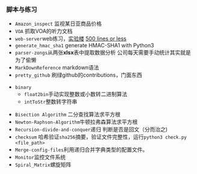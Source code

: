 ### 脚本与练习

* `Amazon_inspect` 监视某日亚商品价格
* `VOA` 抓取VOA的听力文档
* `web-server`web练习，[实验楼](https://www.shiyanlou.com/courses/552/labs/1867/document)   [500 lines or less](http://www.aosabook.org/en/500L/a-simple-web-server.html)
* `generate_hmac_sha1` generate HMAC-SHA1 with Python3
* `parser-zongs`从两张**xlsx**表中提取数据分析 公司每天需要手动统计其实就是为了偷懒
* `MarkDownReference` markdown语法
* `pretty_github` 刷绿github的contributions，门面东西
+ `binary`
  - `float2bin`手动实现整数或小数转二进制算法
  - `intToStr`整数转字符串
* `Bisection Algorithm` 二分查找算法求平方根
* `Newton-Raphson-Algorithm`牛顿拉弗森算法求平方根 
* `Recursion-divide-and-conquer`递归 判断是否是回文（分而治之)
* `checksum` 哈希验证`sha256`摘要，验证文件完整性，运行`python3 check.py <file_path>`
* `Merge-config-files`利用递归合并字典类型的配置文件。
* `Monitor`监控文件系统
* `Spiral_Matrix`螺旋矩阵

